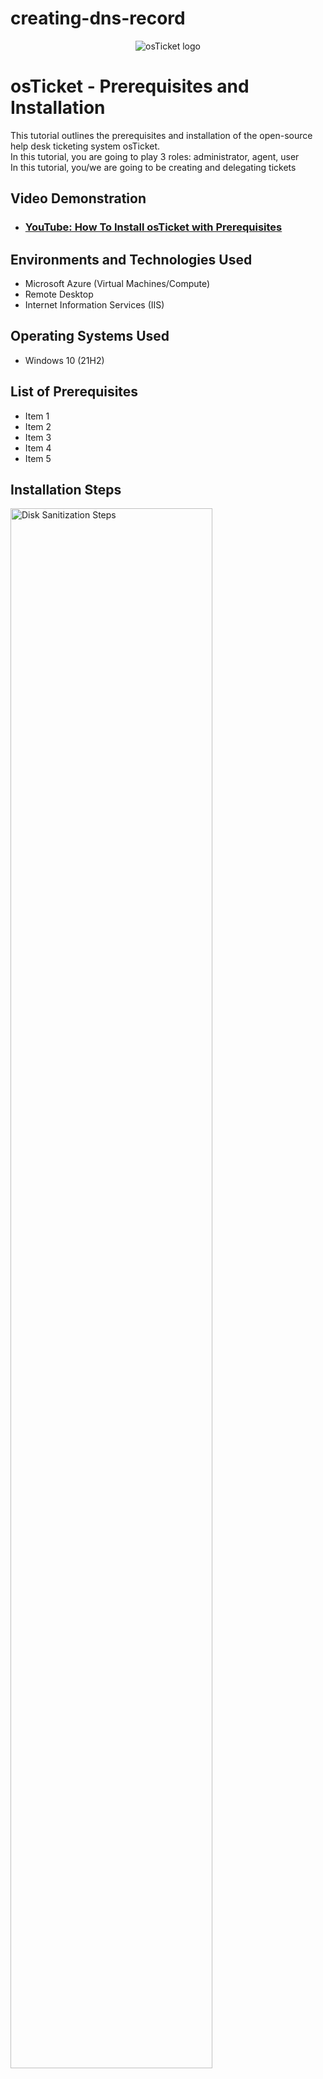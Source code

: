 # creating-dns-record

<p align="center">
<img src="https://i.imgur.com/Clzj7Xs.png" alt="osTicket logo"/>
</p>

<h1>osTicket - Prerequisites and Installation</h1>
This tutorial outlines the prerequisites and installation of the open-source help desk ticketing system osTicket.<br />
In this tutorial, you are going to play 3 roles:  administrator, agent, user <br>
In this tutorial, you/we are going to be creating and delegating tickets <br>

<h2>Video Demonstration</h2>

- ### [YouTube: How To Install osTicket with Prerequisites](https://www.youtube.com)

<h2>Environments and Technologies Used</h2>

- Microsoft Azure (Virtual Machines/Compute)
- Remote Desktop
- Internet Information Services (IIS)

<h2>Operating Systems Used </h2>

- Windows 10</b> (21H2)

<h2>List of Prerequisites</h2>

- Item 1
- Item 2
- Item 3
- Item 4
- Item 5

<h2>Installation Steps</h2>

<p>
<img src="https://i.imgur.com/DJmEXEB.png" height="80%" width="80%" alt="Disk Sanitization Steps"/>
</p>
<p>
<strong> A-Record Exercise </strong><br>
  <em>Basically, log into Client-1 <br>
    ping "mainframe" <br>
    nslookup "mainframe" <br>
    (Both are going to fail because there is no DNS record) <br>
    So, log into DC-1 with your domain admin account (mydomain.com\jane_admin) and create a DNS A-record for "mainframe" <br>
    Have the DNS A-record point to DC-1’s Private IP address <br>
    Log back into Client-1 and ping "mainframe" again. It should work this time. <br></em>
<strong>Simplified Version:</strong><br>
<strong>Log into DC-1 </strong><br>
<strong>Create a DNS A-record for "mainframe"</strong><br>
&nbsp;&nbsp;&nbsp;&nbsp;   - On the Server Manager page, look for Tools (top right hand corner, to the right of the flag), and then click DNS > <br>
<img width="959" alt="Capture - Tools + DNS" src="https://github.com/jaysixco/creating-dns-record/assets/160427311/c60fa30d-a54a-45f6-8830-1f6f7f2e1f3b">
<br>
&nbsp;&nbsp;&nbsp;&nbsp;   - Click "DC-1" in the sidebar > <br>
&nbsp;&nbsp;&nbsp;&nbsp;   - Click "Forward Looking Zone" in the sidebar > <br>
&nbsp;&nbsp;&nbsp;&nbsp;   - Click "mydomain.com" in the sidebar > <br>
&nbsp;&nbsp;&nbsp;&nbsp;   - Right click the white space > <br>
&nbsp;&nbsp;&nbsp;&nbsp;   - Click New Host (A) > <br>
&nbsp;&nbsp;&nbsp;&nbsp;   - Type mainframe > <br>
&nbsp;&nbsp;&nbsp;&nbsp;   - Type whatever IP address you want (ex: cmd > ipconfig > private IP address) ><br> 
&nbsp;&nbsp;&nbsp;&nbsp;   - Click Add Host (don't have to click any of the checkboxes above) > <br>
&nbsp;&nbsp;&nbsp;&nbsp;   - Click Done <br>
<strong> Log into Client-1 </strong><br>
<strong> Type "cmd" in search bar > then ping "mainframe" (without quotation marks) </strong><br>


<strong> Local DNS Cache Exercise </strong><br>
<em> What is going on here? <br>
Basically, if you change the mainframe's record address, when you ping it, it will still show the old record address until you flush the DNS cache. <br>
<strong>To see for yourself: </strong>
</em> <br>
&nbsp;&nbsp; - Log in to DC-1 and change mainframe’s record address to 8.8.8.8 <br>
DC-1 > Forward looking zone > mydomain.com > Right click mainframe > Properties > Type 8.8.8.8 in IP address box > Click Apply > Click Ok
<br>
&nbsp;&nbsp; - Go back to Client-1 and ping “mainframe” again. Observe that it still pings the old address (you'll recieve replies from the old IP address) <br>
&nbsp;&nbsp; - Observe the local dns cache (ipconfig /displaydns). It will show that A (Host) Record is still the old address. <br>
<strong>How to flush the DNS cache </strong><br>
&nbsp;&nbsp; - Switch back to DC-1. <br>
&nbsp;&nbsp; - Flush the DNS cache (run cmd as an administrator) **(ipconfig /flushdns)**. <br>
&nbsp;&nbsp; - Ping “mainframe” again . The new record address should show up <br>
<br>

<br>
<strong> CNAME Record Exercise </strong><br>
<em> What is going on here? <br></em>
Go back to DC-1 and create a CNAME record that points the host “search” to “www.google.com” <br>
<strong>To create a CNAME record</strong><br>
&nbsp;&nbsp; - DNS manager ><br>
&nbsp;&nbsp; - Right click + select New Alias (literally says CNAME) ><br>
<img width="565" alt="Capture - New Alias (CName)" src="https://github.com/jaysixco/creating-dns-record/assets/160427311/46d6ecb9-e0b7-47cb-904f-9c2801ac33d1">
<br>
&nbsp;&nbsp; - Literally type search in first box and www.google.com in second box (literally sooooooo easy 😩) ><br>
&nbsp;&nbsp; - Do I need to check box? Nope > <br>
&nbsp;&nbsp; - Click ok <br>
<img width="300" alt="Capture - search + google" src="https://github.com/jaysixco/creating-dns-record/assets/160427311/77628443-22e4-4616-a93e-ec581dc1230c">
<br>
<strong> Switch to Client-1 </strong><br>
&nbsp;&nbsp; - Ping “search” <br>
&nbsp;&nbsp; - Nslookup “search” <br>
<strong>If you did everything correctly you should see</strong><br>
<img width="354" alt="Capture - ping + nslookup" src="https://github.com/jaysixco/creating-dns-record/assets/160427311/3e623d41-fa39-45d4-8f65-87ec24e9a23e">
<br>
<strong>NOTE:</strong> if above steps don't work, try flushing the cache first (ipconfig /flushdns) and then ping again. <br>
<br>
<strong> Finish </strong>

<p>
  Accurate and can follow along. Fix formatting.
</p>
